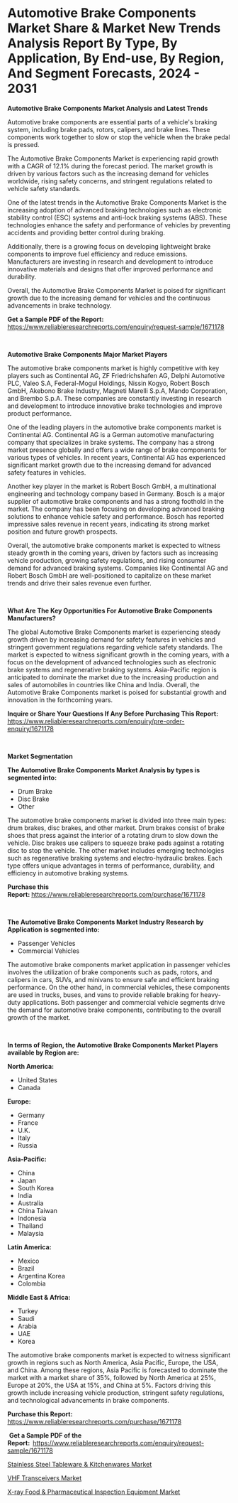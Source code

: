 <p><h1>Automotive Brake Components Market Share & Market New Trends Analysis Report By Type, By Application, By End-use, By Region, And Segment Forecasts, 2024 - 2031</h1></p><p><strong>Automotive Brake Components Market Analysis and Latest Trends</strong></p>
<p><p>Automotive brake components are essential parts of a vehicle's braking system, including brake pads, rotors, calipers, and brake lines. These components work together to slow or stop the vehicle when the brake pedal is pressed.</p><p>The Automotive Brake Components Market is experiencing rapid growth with a CAGR of 12.1% during the forecast period. The market growth is driven by various factors such as the increasing demand for vehicles worldwide, rising safety concerns, and stringent regulations related to vehicle safety standards.</p><p>One of the latest trends in the Automotive Brake Components Market is the increasing adoption of advanced braking technologies such as electronic stability control (ESC) systems and anti-lock braking systems (ABS). These technologies enhance the safety and performance of vehicles by preventing accidents and providing better control during braking.</p><p>Additionally, there is a growing focus on developing lightweight brake components to improve fuel efficiency and reduce emissions. Manufacturers are investing in research and development to introduce innovative materials and designs that offer improved performance and durability.</p><p>Overall, the Automotive Brake Components Market is poised for significant growth due to the increasing demand for vehicles and the continuous advancements in brake technology.</p></p>
<p><strong>Get a Sample PDF of the Report:&nbsp;</strong> <a href="https://www.reliableresearchreports.com/enquiry/request-sample/1671178">https://www.reliableresearchreports.com/enquiry/request-sample/1671178</a></p>
<p>&nbsp;</p>
<p><strong>Automotive Brake Components Major Market Players</strong></p>
<p><p>The automotive brake components market is highly competitive with key players such as Continental AG, ZF Friedrichshafen AG, Delphi Automotive PLC, Valeo S.A, Federal-Mogul Holdings, Nissin Kogyo, Robert Bosch GmbH, Akebono Brake Industry, Magneti Marelli S.p.A, Mando Corporation, and Brembo S.p.A. These companies are constantly investing in research and development to introduce innovative brake technologies and improve product performance.</p><p>One of the leading players in the automotive brake components market is Continental AG. Continental AG is a German automotive manufacturing company that specializes in brake systems. The company has a strong market presence globally and offers a wide range of brake components for various types of vehicles. In recent years, Continental AG has experienced significant market growth due to the increasing demand for advanced safety features in vehicles.</p><p>Another key player in the market is Robert Bosch GmbH, a multinational engineering and technology company based in Germany. Bosch is a major supplier of automotive brake components and has a strong foothold in the market. The company has been focusing on developing advanced braking solutions to enhance vehicle safety and performance. Bosch has reported impressive sales revenue in recent years, indicating its strong market position and future growth prospects.</p><p>Overall, the automotive brake components market is expected to witness steady growth in the coming years, driven by factors such as increasing vehicle production, growing safety regulations, and rising consumer demand for advanced braking systems. Companies like Continental AG and Robert Bosch GmbH are well-positioned to capitalize on these market trends and drive their sales revenue even further.</p></p>
<p>&nbsp;</p>
<p><strong>What Are The Key Opportunities For Automotive Brake Components Manufacturers?</strong></p>
<p><p>The global Automotive Brake Components market is experiencing steady growth driven by increasing demand for safety features in vehicles and stringent government regulations regarding vehicle safety standards. The market is expected to witness significant growth in the coming years, with a focus on the development of advanced technologies such as electronic brake systems and regenerative braking systems. Asia-Pacific region is anticipated to dominate the market due to the increasing production and sales of automobiles in countries like China and India. Overall, the Automotive Brake Components market is poised for substantial growth and innovation in the forthcoming years.</p></p>
<p><strong>Inquire or Share Your Questions If Any Before Purchasing This Report:</strong> <a href="https://www.reliableresearchreports.com/enquiry/pre-order-enquiry/1671178">https://www.reliableresearchreports.com/enquiry/pre-order-enquiry/1671178</a></p>
<p>&nbsp;</p>
<p><strong>Market Segmentation</strong></p>
<p><strong>The Automotive Brake Components Market Analysis by types is segmented into:</strong></p>
<p><ul><li>Drum Brake</li><li>Disc Brake</li><li>Other</li></ul></p>
<p><p>The automotive brake components market is divided into three main types: drum brakes, disc brakes, and other market. Drum brakes consist of brake shoes that press against the interior of a rotating drum to slow down the vehicle. Disc brakes use calipers to squeeze brake pads against a rotating disc to stop the vehicle. The other market includes emerging technologies such as regenerative braking systems and electro-hydraulic brakes. Each type offers unique advantages in terms of performance, durability, and efficiency in automotive braking systems.</p></p>
<p><strong>Purchase this Report:&nbsp;</strong><a href="https://www.reliableresearchreports.com/purchase/1671178">https://www.reliableresearchreports.com/purchase/1671178</a></p>
<p>&nbsp;</p>
<p><strong>The Automotive Brake Components Market Industry Research by Application is segmented into:</strong></p>
<p><ul><li>Passenger Vehicles</li><li>Commercial Vehicles</li></ul></p>
<p><p>The automotive brake components market application in passenger vehicles involves the utilization of brake components such as pads, rotors, and calipers in cars, SUVs, and minivans to ensure safe and efficient braking performance. On the other hand, in commercial vehicles, these components are used in trucks, buses, and vans to provide reliable braking for heavy-duty applications. Both passenger and commercial vehicle segments drive the demand for automotive brake components, contributing to the overall growth of the market.</p></p>
<p>&nbsp;</p>
<p><strong>In terms of Region, the Automotive Brake Components Market Players available by Region are:</strong></p>
<p>
    <p> <strong> North America: </strong>
        <ul>
            <li>United States</li>
            <li>Canada</li>
        </ul>
        </p> 
    <p> <strong> Europe: </strong>
        <ul>
            <li>Germany</li>
            <li>France</li>
            <li>U.K.</li>
            <li>Italy</li>
            <li>Russia</li>
        </ul>
        </p> 
    <p> <strong> Asia-Pacific: </strong>
        <ul>
            <li>China</li>
            <li>Japan</li>
            <li>South Korea</li>
            <li>India</li>
            <li>Australia</li>
            <li>China Taiwan</li>
            <li>Indonesia</li>
            <li>Thailand</li>
            <li>Malaysia</li>
        </ul>
        </p> 
    <p> <strong> Latin America: </strong>
        <ul>
            <li>Mexico</li>
            <li>Brazil</li>
            <li>Argentina Korea</li>
            <li>Colombia</li>
        </ul>
        </p> 
    <p> <strong> Middle East & Africa: </strong>
        <ul>
            <li>Turkey</li>
            <li>Saudi</li>
            <li>Arabia</li>
            <li>UAE</li>
            <li>Korea</li>
        </ul>
    </p>
    </p>
<p><p>The automotive brake components market is expected to witness significant growth in regions such as North America, Asia Pacific, Europe, the USA, and China. Among these regions, Asia Pacific is forecasted to dominate the market with a market share of 35%, followed by North America at 25%, Europe at 20%, the USA at 15%, and China at 5%. Factors driving this growth include increasing vehicle production, stringent safety regulations, and technological advancements in brake components.</p></p>
<p><strong>Purchase this Report: </strong><a href="https://www.reliableresearchreports.com/purchase/1671178">https://www.reliableresearchreports.com/purchase/1671178</a></p>
<p>&nbsp;<strong>Get a Sample PDF of the Report:&nbsp;&nbsp;</strong><a href="https://www.reliableresearchreports.com/enquiry/request-sample/1671178">https://www.reliableresearchreports.com/enquiry/request-sample/1671178</a></p>
<p><strong></strong></p>
<p><p><a href="https://view.publitas.com/reportprime-1/stainless-steel-tableware-kitchenwares-market-research-report-forecasted-for-period-from-2023-2030-by-market-type-market-application-and-region/">Stainless Steel Tableware & Kitchenwares Market</a></p><p><a href="https://view.publitas.com/reportprime-1/vhf-transceivers-market-challenges-opportunities-and-growth-drivers-and-major-market-players-forecasted-for-period-from-2024-2031/">VHF Transceivers Market</a></p><p><a href="https://view.publitas.com/reportprime-1/x-ray-food-pharmaceutical-inspection-equipment-market-size-and-examines-its-market-scope-with-a-primary-focus-on-growth-opportunities-and-forecasted-trends-spanning-from-2023-to-2030/">X-ray Food & Pharmaceutical Inspection Equipment Market</a></p></p>
